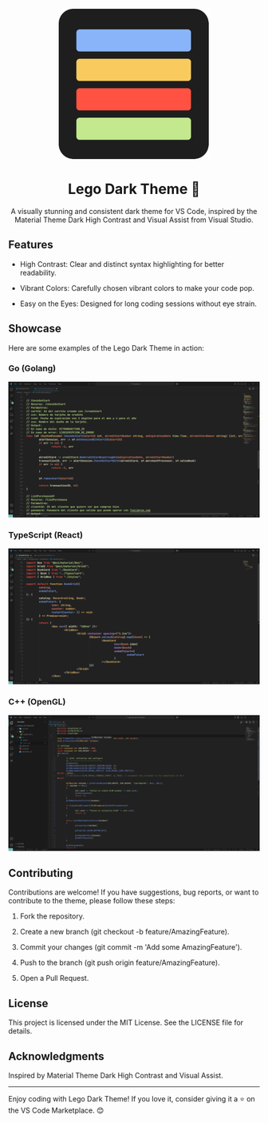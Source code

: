 <div align="center">
<p align="center">
  <img width="302" height="302" src="./ghlogo.svg">
</p>

# Lego Dark Theme 🎨

A visually stunning and consistent dark theme for VS Code, inspired by the Material Theme Dark High Contrast and Visual Assist from Visual Studio.

</div>

## Features

- High Contrast: Clear and distinct syntax highlighting for better readability.

- Vibrant Colors: Carefully chosen vibrant colors to make your code pop.

- Easy on the Eyes: Designed for long coding sessions without eye strain.

## Showcase

Here are some examples of the Lego Dark Theme in action:

### Go (Golang)

![Golang Example](./showcase/GolangAPI.png)

### TypeScript (React)

![React TypeScript Example](./showcase/ReactTS.png)

### C++ (OpenGL)

![OpenGL C++ Example](./showcase/OpenGLcpp.png)

## Contributing

Contributions are welcome! If you have suggestions, bug reports, or want to contribute to the theme, please follow these steps:

1. Fork the repository.

2. Create a new branch (git checkout -b feature/AmazingFeature).

3. Commit your changes (git commit -m 'Add some AmazingFeature').

4. Push to the branch (git push origin feature/AmazingFeature).

5. Open a Pull Request.

## License

This project is licensed under the MIT License. See the LICENSE file for details.

## Acknowledgments

Inspired by Material Theme Dark High Contrast and Visual Assist.

---

Enjoy coding with Lego Dark Theme! If you love it, consider giving it a ⭐ on the VS Code Marketplace. 😊
